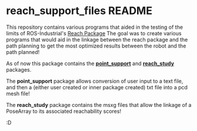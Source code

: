 # reach_support_files README

This repository contains various programs that aided in the testing of the limits of ROS-Industrial's [Reach Package](https://github.com/ros-industrial/reach_ros2) 
The goal was to create various programs that would aid in the linkage between the reach package and the path planning to get the most optimized results between the robot and the path planned!

As of now this package contains the [**point_support**](https://github.com/natalieCloud/reach_support_files/tree/main/point_support) and [**reach_study**](https://github.com/natalieCloud/reach_support_files/tree/main/reach_study) packages. 

The **point_support** package allows conversion of user input to a text file, and then a (either user created or inner package created) txt file into a pcd mesh file! 

The **reach_study** package contains the msxg files that allow the linkage of a PoseArray to its associated reachability scores! 

:D 
